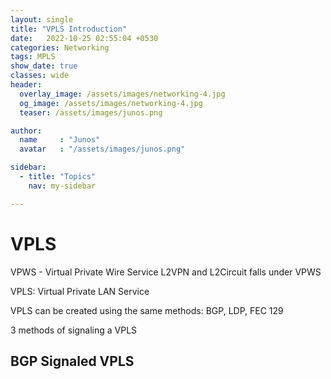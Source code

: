 ```yaml
---
layout: single
title: "VPLS Introduction"
date:   2022-10-25 02:55:04 +0530
categories: Networking
tags: MPLS
show_date: true
classes: wide
header:
  overlay_image: /assets/images/networking-4.jpg
  og_image: /assets/images/networking-4.jpg
  teaser: /assets/images/junos.png

author:
  name     : "Junos"
  avatar   : "/assets/images/junos.png"

sidebar:
  - title: "Topics"
    nav: my-sidebar

---
```


# VPLS

VPWS - Virtual Private Wire Service 
L2VPN and L2Circuit falls under VPWS

VPLS: Virtual Private LAN Service

VPLS can be created using the same methods: BGP, LDP, FEC 129

3 methods of signaling a VPLS



## BGP Signaled VPLS



